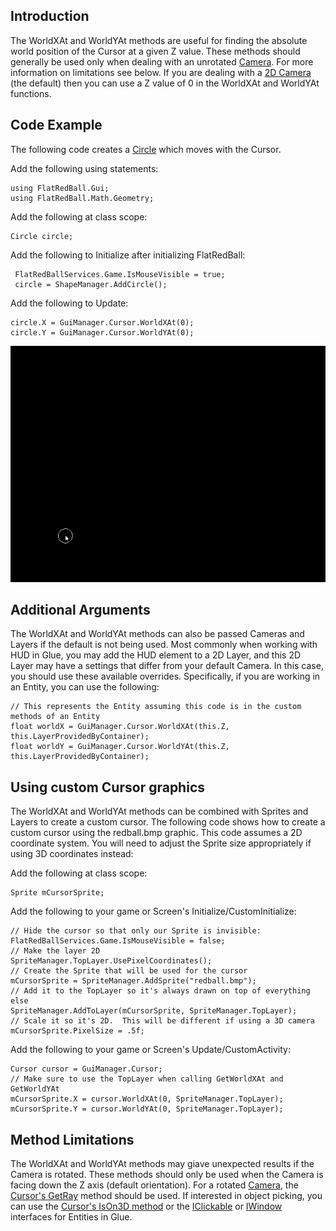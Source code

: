 ## Introduction

The WorldXAt and WorldYAt methods are useful for finding the absolute world position of the Cursor at a given Z value. These methods should generally be used only when dealing with an unrotated [Camera](/frb/docs/index.php?title=FlatRedBall.Camera.md "FlatRedBall.Camera"). For more information on limitations see below. If you are dealing with a [2D Camera](/frb/docs/index.php?title=FlatRedBall.Camera.md.Orthogonal "FlatRedBall.Camera.Orthogonal") (the default) then you can use a Z value of 0 in the WorldXAt and WorldYAt functions.

## Code Example

The following code creates a [Circle](/frb/docs/index.php?title=FlatRedBall.Math.Geometry.Circle.md "FlatRedBall.Math.Geometry.Circle") which moves with the Cursor.

Add the following using statements:

    using FlatRedBall.Gui;
    using FlatRedBall.Math.Geometry;

Add the following at class scope:

    Circle circle;

Add the following to Initialize after initializing FlatRedBall:

     FlatRedBallServices.Game.IsMouseVisible = true;
     circle = ShapeManager.AddCircle();

Add the following to Update:

    circle.X = GuiManager.Cursor.WorldXAt(0);
    circle.Y = GuiManager.Cursor.WorldYAt(0);

![CursorWorldXAt.png](/media/migrated_media-CursorWorldXAt.png)

## Additional Arguments

The WorldXAt and WorldYAt methods can also be passed Cameras and Layers if the default is not being used. Most commonly when working with HUD in Glue, you may add the HUD element to a 2D Layer, and this 2D Layer may have a settings that differ from your default Camera. In this case, you should use these available overrides. Specifically, if you are working in an Entity, you can use the following:

    // This represents the Entity assuming this code is in the custom methods of an Entity
    float worldX = GuiManager.Cursor.WorldXAt(this.Z, this.LayerProvidedByContainer);
    float worldY = GuiManager.Cursor.WorldYAt(this.Z, this.LayerProvidedByContainer);

## Using custom Cursor graphics

The WorldXAt and WorldYAt methods can be combined with Sprites and Layers to create a custom cursor. The following code shows how to create a custom cursor using the redball.bmp graphic. This code assumes a 2D coordinate system. You will need to adjust the Sprite size appropriately if using 3D coordinates instead:

Add the following at class scope:

    Sprite mCursorSprite;

Add the following to your game or Screen's Initialize/CustomInitialize:

    // Hide the cursor so that only our Sprite is invisible:
    FlatRedBallServices.Game.IsMouseVisible = false;
    // Make the layer 2D
    SpriteManager.TopLayer.UsePixelCoordinates();
    // Create the Sprite that will be used for the cursor
    mCursorSprite = SpriteManager.AddSprite("redball.bmp");
    // Add it to the TopLayer so it's always drawn on top of everything else
    SpriteManager.AddToLayer(mCursorSprite, SpriteManager.TopLayer);
    // Scale it so it's 2D.  This will be different if using a 3D camera
    mCursorSprite.PixelSize = .5f;

Add the following to your game or Screen's Update/CustomActivity:

    Cursor cursor = GuiManager.Cursor;
    // Make sure to use the TopLayer when calling GetWorldXAt and GetWorldYAt
    mCursorSprite.X = cursor.WorldXAt(0, SpriteManager.TopLayer);
    mCursorSprite.Y = cursor.WorldYAt(0, SpriteManager.TopLayer);

## Method Limitations

The WorldXAt and WorldYAt methods may giave unexpected results if the Camera is rotated. These methods should only be used when the Camera is facing down the Z axis (default orientation). For a rotated [Camera](/frb/docs/index.php?title=FlatRedBall.Camera.md "FlatRedBall.Camera"), the [Cursor's GetRay](/frb/docs/index.php?title=FlatRedBall.Gui.Cursor.GetRay.md "FlatRedBall.Gui.Cursor.GetRay") method should be used. If interested in object picking, you can use the [Cursor's IsOn3D method](/frb/docs/index.php?title=FlatRedBall.Gui.Cursor.IsOn3D.md "FlatRedBall.Gui.Cursor.IsOn3D") or the [IClickable](/frb/docs/index.php?title=Glue:Tutorials:Using_IClickable.md "Glue:Tutorials:Using IClickable") or [IWindow](/frb/docs/index.php?title=Glue:Tutorials:Using_IWindow.md "Glue:Tutorials:Using IWindow") interfaces for Entities in Glue.
